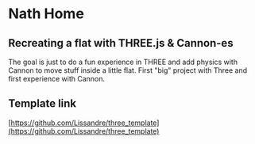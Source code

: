 # Nath Home

## Recreating a flat with THREE.js & Cannon-es
The goal is just to do a fun experience in THREE and add physics with Cannon to move stuff inside a little flat.
First "big" project with Three and first experience with Cannon.

## Template link
[https://github.com/Lissandre/three_template](https://github.com/Lissandre/three_template)
